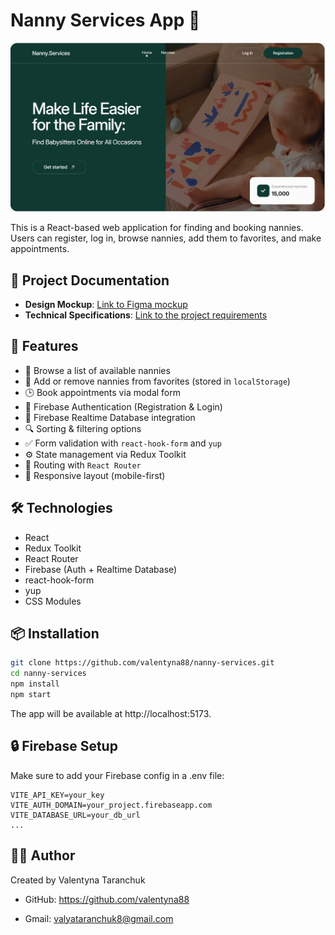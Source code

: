# Nanny Services App 🧸

![Homepage Screenshot](./public/screenshot-homepage.png)

This is a React-based web application for finding and booking nannies.  
Users can register, log in, browse nannies, add them to favorites, and make
appointments.

## 📝 Project Documentation

- **Design Mockup**:
  [Link to Figma mockup](https://www.figma.com/design/u36ajEOsnwio2GDGiabVPD/Nanny-Sevices?node-id=0-1&p=f&t=6pKDWmhgwmgRzXt4-0)
- **Technical Specifications**:
  [Link to the project requirements](https://docs.google.com/document/d/19ugM1gvOw81nCyALr4EZs3dmv6OfJm94VjupcytbnJY/edit?tab=t.0)

## 🚀 Features

- 👶 Browse a list of available nannies
- 💚 Add or remove nannies from favorites (stored in `localStorage`)
- 🕒 Book appointments via modal form
- 🔐 Firebase Authentication (Registration & Login)
- 📁 Firebase Realtime Database integration
- 🔍 Sorting & filtering options
- ✅ Form validation with `react-hook-form` and `yup`
- ⚙️ State management via Redux Toolkit
- 🧭 Routing with `React Router`
- 📱 Responsive layout (mobile-first)

## 🛠️ Technologies

- React
- Redux Toolkit
- React Router
- Firebase (Auth + Realtime Database)
- react-hook-form
- yup
- CSS Modules

## 📦 Installation

```bash
git clone https://github.com/valentyna88/nanny-services.git
cd nanny-services
npm install
npm start

```

The app will be available at http://localhost:5173.

## 🔒 Firebase Setup

Make sure to add your Firebase config in a .env file:

```
VITE_API_KEY=your_key
VITE_AUTH_DOMAIN=your_project.firebaseapp.com
VITE_DATABASE_URL=your_db_url
...
```

## 👩‍💻 Author

Created by Valentyna Taranchuk

- GitHub: https://github.com/valentyna88

- Gmail: valyataranchuk8@gmail.com
